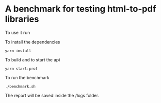 # A benchmark for testing html-to-pdf libraries

To use it run

To install the dependencies

```shell
yarn install
```

To build and to start the api

```shell
yarn start:prof
```

To run the benchmark

```shell
./benchmark.sh
```

The report will be saved inside the /logs folder.
